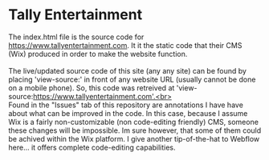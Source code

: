 # Tally Entertainment

The index.html file is the source code for https://www.tallyentertainment.com. It it the static code that their CMS (Wix) produced in order to make the website function.<br>
<br>
The live/updated source code of this site (any any site) can be found by placing 'view-source:' in front of any website URL (usually cannot be done on a mobile phone). So, this code was retreived at 'view-source:https://www.tallyentertainment.com'.<br>
<br>
Found in the "Issues" tab of this repository are annotations I have have about what can be improved in the code. In this case, because I assume Wix is a fairly non-customizable (non code-editing friendly) CMS, someone these changes will be impossible. Im sure however, that some of them could be achived within the Wix platform. I give another tip-of-the-hat to Webflow here... it offers complete code-editing capabilities.<br>
<br>
